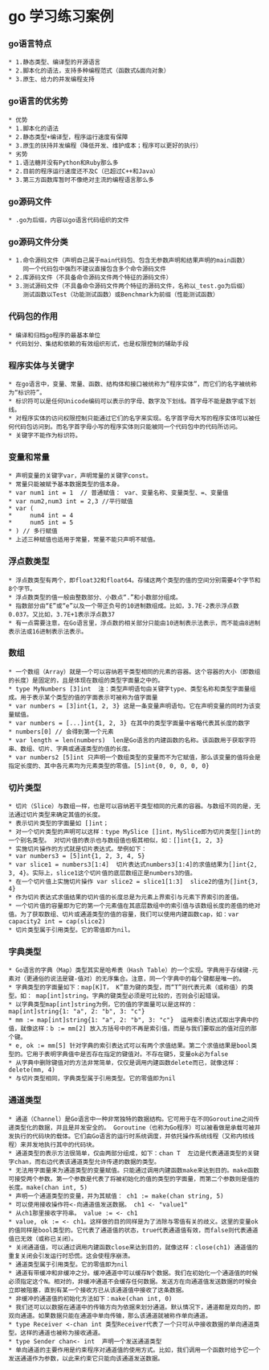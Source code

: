 # go 学习练习案例

### go语言特点
    * 1.静态类型、编译型的开源语言
    * 2.脚本化的语法，支持多种编程范式（函数式&面向对象）
    * 3.原生、给力的并发编程支持

### go语言的优劣势
    * 优势
    * 1.脚本化的语法
    * 2.静态类型+编译型，程序运行速度有保障
    * 3.原生的扶持并发编程（降低开发、维护成本；程序可以更好的执行）
    * 劣势
    * 1.语法糖并没有Python和Ruby那么多
    * 2.目前的程序运行速度还不及C（已超过C++和Java）
    * 3.第三方函数库暂时不像绝对主流的编程语言那么多

### go源码文件
    * .go为后缀，内容以go语言代码组织的文件

### go源码文件分类
    * 1.命令源码文件（声明自己属于main代码包、包含无参数声明和结果声明的main函数）
        同一个代码包中强烈不建议直接包含多个命令源码文件
    * 2.库源码文件（不具备命令源码文件两个特征的源码文件）
    * 3.测试源码文件（不具备命令源码文件两个特征的源码文件，名称以_test.go为后缀）
        测试函数以Test（功能测试函数）或Benchmark为前缀（性能测试函数）

### 代码包的作用
    * 编译和归档go程序的最基本单位
    * 代码划分、集结和依赖的有效组织形式，也是权限控制的辅助手段

### 程序实体与关键字
    * 在go语言中，变量、常量、函数、结构体和接口被统称为“程序实体”，而它们的名字被统称为“标识符”。
    * 标识符可以是任何Unicode编码可以表示的字母、数字及下划线。首字母不能是数字或下划线。
    * 对程序实体的访问权限控制只能通过它们的名字来实现。名字首字母大写的程序实体可以被任何代码包访问到。而名字首字母小写的程序实体则只能被同一个代码包中的代码所访问。
    * 关键字不能作为标识符。

### 变量和常量
    * 声明变量的关键字var，声明常量的关键字const。
    * 常量只能被赋予基本数据类型的值本身。
    * var num1 int = 1  // 普通赋值： var、变量名称、变量类型、=、变量值
    * var num2,num3 int = 2,3 //平行赋值
    * var (
    *     num4 int = 4
    *     num5 int = 5
    * ) // 多行赋值
    * 上述三种赋值也适用于常量，常量不能只声明不赋值。

### 浮点数类型
    * 浮点数类型有两个，即float32和float64。存储这两个类型的值的空间分别需要4个字节和8个字节。
    * 浮点数类型的值一般由整数部分、小数点“.”和小数部分组成。
    * 指数部分由“E”或“e”以及一个带正负号的10进制数组成。比如，3.7E-2表示浮点数0.037。又比如，3.7E+1表示浮点数37
    * 有一点需要注意，在Go语言里，浮点数的相关部分只能由10进制表示法表示，而不能由8进制表示法或16进制表示法表示。

### 数组
    * 一个数组（Array）就是一个可以容纳若干类型相同的元素的容器。这个容器的大小（即数组的长度）是固定的，且是体现在数组的类型字面量之中的。
    * type MyNumbers [3]int  注：类型声明语句由关键字type、类型名称和类型字面量组成。用于表示某个类型的值的字面表示可被称为值字面量
    * var numbers = [3]int{1, 2, 3} 这是一条变量声明语句。它在声明变量的同时为该变量赋值。
    * var numbers = [...]int{1, 2, 3} 在其中的类型字面量中省略代表其长度的数字
    * numbers[0] // 会得到第一个元素
    * var length = len(numbers)  len是Go语言的内建函数的名称。该函数用于获取字符串、数组、切片、字典或通道类型的值的长度。
    * var numbers2 [5]int 只声明一个数组类型的变量而不为它赋值，那么该变量的值将会是指定长度的、其中各元素均为元素类型的零值。[5]int{0, 0, 0, 0, 0}

### 切片类型
    * 切片（Slice）与数组一样，也是可以容纳若干类型相同的元素的容器。与数组不同的是，无法通过切片类型来确定其值的长度。
    * 表示切片类型的字面量如 []int；
    * 对一个切片类型的声明可以这样：type MySlice []int，MySlice即为切片类型[]int的一个别名类型。 对切片值的表示也与数组值也极其相似，如：[]int{1, 2, 3}
    * 实施切片操作的方式就是切片表达式。举例如下：
    * var numbers3 = [5]int{1, 2, 3, 4, 5}
    * var slice1 = numbers3[1:4]  切片表达式numbers3[1:4]的求值结果为[]int{2, 3, 4}。实际上，slice1这个切片值的底层数组正是numbers3的值。
    * 在一个切片值上实施切片操作 var slice2 = slice1[1:3]  slice2的值为[]int{3, 4}
    * 作为切片表达式求值结果的切片值的长度总是为元素上界索引与元素下界索引的差值。
    * 一个切片值的容量即为它的第一个元素值在其底层数组中的索引值与该数组长度的差值的绝对值。为了获取数组、切片或通道类型的值的容量，我们可以使用内建函数cap，如：var capacity2 int = cap(slice2)
    * 切片类型属于引用类型。它的零值即为nil。

### 字典类型
    * Go语言的字典（Map）类型其实是哈希表（Hash Table）的一个实现。字典用于存储键-元素对（更通俗的说法是键-值对）的无序集合。注意，同一个字典中的每个键都是唯一的。
    * 字典类型的字面量如下：map[K]T， K”意为键的类型，而“T”则代表元素（或称值）的类型。如： map[int]string。字典的键类型必须是可比较的，否则会引起错误。
    * 以字典类型map[int]string为例，它的值的字面量可以是这样的： map[int]string{1: "a", 2: "b", 3: "c"}
    * mm := map[int]string{1: "a", 2: "b", 3: "c"}  运用索引表达式取出字典中的值，就像这样：b := mm[2] 放入方括号中的不再是索引值，而是与我们要取出的值对应的那个键。
    * e, ok := mm[5] 针对字典的索引表达式可以有两个求值结果。第二个求值结果是bool类型的。它用于表明字典值中是否存在指定的键值对。不存在键5，变量ok必为false
    * 从字典中删除键值对的方法非常简单，仅仅是调用内建函数delete而已，就像这样：delete(mm, 4)
    * 与切片类型相同，字典类型属于引用类型。它的零值即为nil

### 通道类型
    * 通道（Channel）是Go语言中一种非常独特的数据结构。它可用于在不同Goroutine之间传递类型化的数据，并且是并发安全的。 Goroutine（也称为Go程序）可以被看做是承载可被并发执行的代码块的载体。它们由Go语言的运行时系统调度，并依托操作系统线程（又称内核线程）来并发地执行其中的代码块。
    * 通道类型的表示方法很简单，仅由两部分组成，如下：chan T  左边是代表通道类型的关键字chan，而右边代表该通道类型允许传递的数据的类型。
    * 无法用字面量来为通道类型的变量赋值。只能通过调用内建函数make来达到目的。make函数可接受两个参数。第一个参数是代表了将被初始化的值的类型的字面量，而第二个参数则是值的长度。make(chan int, 5)
    * 声明一个通道类型的变量，并为其赋值： ch1 := make(chan string, 5)
    * 可以使用接收操作符<-向通道值发送数据。 ch1 <- "value1"
    * 从ch1那里接收字符串。 value := <- ch1
    * value, ok := <- ch1。这样做的目的同样是为了消除与零值有关的歧义。这里的变量ok的值同样是bool类型的。它代表了通道值的状态，true代表通道值有效，而false则代表通道值已无效（或称已关闭）。
    * 关闭通道值，可以通过调用内建函数close来达到目的，就像这样：close(ch1) 通道值的重复关闭会引发运行时恐慌。这会使程序崩溃。
    * 通道类型属于引用类型。它的零值即为nil
    * 通道有带缓冲和非缓冲之分。缓冲通道中可以缓存N个数据。我们在初始化一个通道值的时候必须指定这个N。相对的，非缓冲通道不会缓存任何数据。发送方在向通道值发送数据的时候会立即被阻塞，直到有某一个接收方已从该通道值中接收了这条数据。
    * 非缓冲的通道值的初始化方法如下：make(chan int, 0)
    * 我们还可以以数据在通道中的传输方向为依据来划分通道。默认情况下，通道都是双向的，即双向通道。如果数据只能在通道中单向传输，那么该通道就被称作单向通道。
    * type Receiver <-chan int 类型Receiver代表了一个只可从中接收数据的单向通道类型。这样的通道也被称为接收通道。
    * type Sender chan<- int  声明一个发送通道类型
    * 单向通道的主要作用是约束程序对通道值的使用方式。比如，我们调用一个函数时给予它一个发送通道作为参数，以此来约束它只能向该通道发送数据。




